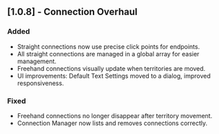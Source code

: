 ## [1.0.8] - Connection Overhaul
### Added
- Straight connections now use precise click points for endpoints.
- All straight connections are managed in a global array for easier management.
- Freehand connections visually update when territories are moved.
- UI improvements: Default Text Settings moved to a dialog, improved responsiveness.

### Fixed
- Freehand connections no longer disappear after territory movement.
- Connection Manager now lists and removes connections correctly. 